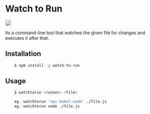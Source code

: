 # Watch to Run

<p align="">
    <a href="https://badge.fury.io/js/watch-to-run"><img src="https://badge.fury.io/js/watch-to-run.svg" alt="npm version"  height="18"></a>
</p>


Its a command-line tool that watches the given file for changes and executes it after that.


## Installation

```bash
    $ npm install -g watch-to-run
```

## Usage

```bash
    $ watchtorun <runner> <file> 

    eg. watchtorun 'npx babel-node' ./file.js
    eg. watchtorun node ./file.js
```


